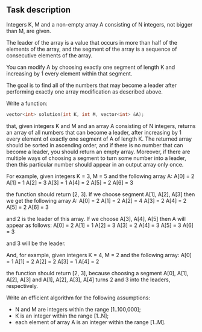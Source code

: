 ## Task description

Integers K, M and a non-empty array A consisting of N integers, not bigger than M, are given.

The leader of the array is a value that occurs in more than half of the elements of the array, and the segment of the array is a sequence of consecutive elements of the array.

You can modify A by choosing exactly one segment of length K and increasing by 1 every element within that segment.

The goal is to find all of the numbers that may become a leader after performing exactly one array modification as described above.

Write a function:

```c++
vector<int> solution(int K, int M, vector<int> &A);
```

that, given integers K and M and an array A consisting of N integers, returns an array of all numbers that can become a leader, after increasing by 1 every element of exactly one segment of A of length K. The returned array should be sorted in ascending order, and if there is no number that can become a leader, you should return an empty array. Moreover, if there are multiple ways of choosing a segment to turn some number into a leader, then this particular number should appear in an output array only once.

For example, given integers K = 3, M = 5 and the following array A:
    A[0] = 2
    A[1] = 1
    A[2] = 3
    A[3] = 1
    A[4] = 2
    A[5] = 2
    A[6] = 3

the function should return [2, 3]. If we choose segment A[1], A[2], A[3] then we get the following array A:
    A[0] = 2
    A[1] = 2
    A[2] = 4
    A[3] = 2
    A[4] = 2
    A[5] = 2
    A[6] = 3

and 2 is the leader of this array. If we choose A[3], A[4], A[5] then A will appear as follows:
    A[0] = 2
    A[1] = 1
    A[2] = 3
    A[3] = 2
    A[4] = 3
    A[5] = 3
    A[6] = 3

and 3 will be the leader.

And, for example, given integers K = 4, M = 2 and the following array:
    A[0] = 1
    A[1] = 2
    A[2] = 2
    A[3] = 1
    A[4] = 2

the function should return [2, 3], because choosing a segment A[0], A[1], A[2], A[3] and A[1], A[2], A[3], A[4] turns 2 and 3 into the leaders, respectively.

Write an efficient algorithm for the following assumptions:

- N and M are integers within the range [1..100,000];
- K is an integer within the range [1..N];
- each element of array A is an integer within the range [1..M].

